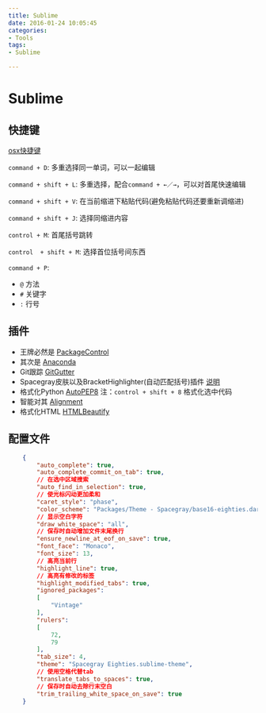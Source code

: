 ```yaml
---
title: Sublime
date: 2016-01-24 10:05:45
categories:
- Tools
tags:
- Sublime

---
```

# Sublime
## 快捷键
[osx快捷键](http://sublime-text-unofficial-documentation.readthedocs.org/en/latest/reference/keyboard_shortcuts_osx.html)  

`command + D`: 多重选择同一单词，可以一起编辑  

`command + shift + L`: 多重选择，配合`command + ←／→`，可以对首尾快速编辑  

`command + shift + V`: 在当前缩进下粘贴代码(避免粘贴代码还要重新调缩进)  

`command + shift + J`: 选择同缩进内容  

`control + M`: 首尾括号跳转  

`control  + shift + M`: 选择首位括号间东西    

`command + P`:  
* `@` 方法
* `#` 关键字
* `:` 行号

## 插件
* 王牌必然是 [PackageControl](https://packagecontrol.io/installation)
* 其次是 [Anaconda](https://packagecontrol.io/packages/Anaconda)
* Git跟踪 [GitGutter](https://packagecontrol.io/packages/GitGutter)
* Spacegray皮肤以及BracketHighlighter(自动匹配括号)插件 [说明](https://ruby-china.org/topics/20737)
* 格式化Python [Auto​PEP8](https://packagecontrol.io/packages/AutoPEP8)
	注：`control + shift + 8` 格式化选中代码
* 智能对其 [Alignment](https://packagecontrol.io/packages/Alignment)
* 格式化HTML [HTMLBeautify](https://packagecontrol.io/packages/HTMLBeautify)

## 配置文件
```json
	{
		"auto_complete": true,
		"auto_complete_commit_on_tab": true,
		// 在选中区域搜索
		"auto_find_in_selection": true,
		// 使光标闪动更加柔和
		"caret_style": "phase",
		"color_scheme": "Packages/Theme - Spacegray/base16-eighties.dark.tmTheme",
		// 显示空白字符
		"draw_white_space": "all",
		// 保存时自动增加文件末尾换行
		"ensure_newline_at_eof_on_save": true,
		"font_face": "Monaco",
		"font_size": 13,
		// 高亮当前行
		"highlight_line": true,
		// 高亮有修改的标签
		"highlight_modified_tabs": true,
		"ignored_packages":
		[
			"Vintage"
		],
		"rulers":
		[
			72,
			79
		],
		"tab_size": 4,
		"theme": "Spacegray Eighties.sublime-theme",
		// 使用空格代替tab
		"translate_tabs_to_spaces": true,
		// 保存时自动去除行末空白
		"trim_trailing_white_space_on_save": true
	}
```


